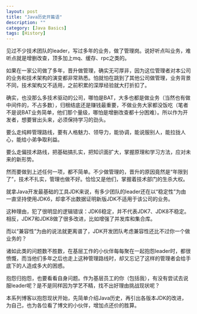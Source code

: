 ```yaml
---
layout: post
title: "Java历史开篇语"
description: ""
category: [Java Basics]
tags: [History]
---
```

<link rel="stylesheet" href="{{ site.baseurl }}/css/pygments.css">


见过不少技术团队的leader，写过多年的业务，做了管理岗。说好听点叫业务，难听点就是增删改查，顶多加上mq、缓存、rpc之类的。

如果在一家公司做了多年，晋升做管理，确实无可厚非，因为这位管理者对本公司的业务和技术架构的演变都非常熟悉。怕就怕在跳到了其他公司做管理，业务背景不同，技术架构又不适用，之前积累的深厚经验就大打折扣了。

<!-- more -->

确实，也没那么多技术驱动的公司，哪怕是BAT，大多也都是做业务（当然也有做中间件的，不占多数），归根结底还是赚钱最重要，不做业务大家都没饭吃（笔者不是说BAT业务简单，他们那个量级，哪怕是增删改查都十分困难）。所以作为开发者，想要冒出头来，必须保持学习的劲头。

要么走纯粹管理路线，要有人格魅力、领导力，能协调，能说服别人，能拉拢人心，能给小弟争取利益。

要么走偏技术路线，把基础搞扎实，把知识面扩大，掌握原理和学习方法，应对未来的新形势。

然而要做到上述任何一项，都不简单。不少做管理的，晋升的原因竟然是“年限到了”，技术不扎实，管理也做不好。恰恰又是他们，掌握着技术部门的生杀大权。

就拿Java开发最基础的工具JDK来说，有多少团队的leader还在以“稳定性”为由一直坚持使用JDK6，却拿不出数据证明新版JDK不适用于该公司的业务。

这种理由，犯了很明显的逻辑错误：JDK6稳定，并不代表JDK7、JDK8不稳定。相反，JDK7和JDK8做了很多改进，比如增强了并发库和集合库。

而以“兼容性”为由的说法就更离谱了，JDK开发团队考虑兼容性还比不过你一个做业务的？

诸如此类的问题数不胜数，在基层工作的小伙伴每每聚在一起抱怨leader时，都很愤慨，而当他们多年之后也走上这种管理路线时，却又忘记了这样的管理者会给手底下的人造成多大的困惑。

抱怨归抱怨，也要看看自身问题。作为基层员工的你（包括我），有没有尝试去说服leader呢？是不是同样因为学艺不精，找不出好理由挑战现状呢？

本系列博客以抱怨现状开始，先简单介绍Java历史，再引出各版本JDK的改进，为自己，也为各位看了博文的小伙伴，增加点还价的胜算。